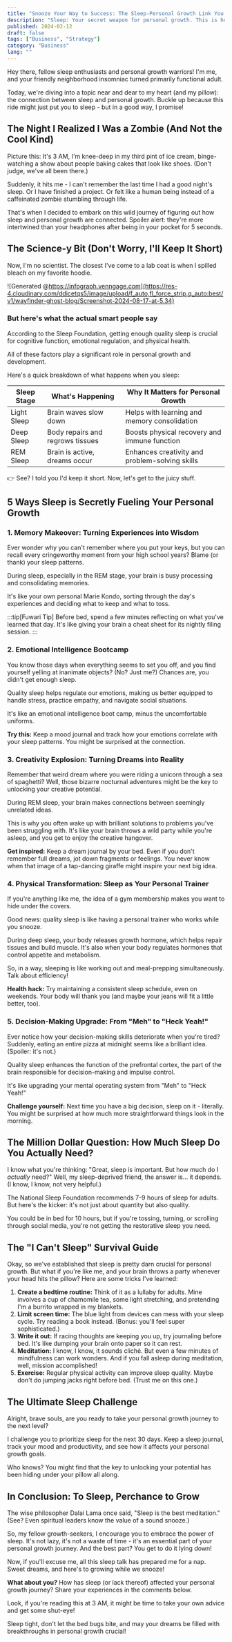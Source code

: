 ```yaml
---
title: "Snooze Your Way to Success: The Sleep-Personal Growth Link You've Been Dreaming Of"
description: "Sleep: Your secret weapon for personal growth. This is how quality rest unlocks potential and boosts success. Time to level up by lying down!"
published: 2024-02-12
draft: false
tags: ["Business", "Strategy"]
category: "Business"
lang: ""
---
```



Hey there, fellow sleep enthusiasts and personal growth warriors! I'm me, and your friendly neighborhood insomniac turned primarily functional adult.

Today, we're diving into a topic near and dear to my heart (and my pillow): the connection between sleep and personal growth. Buckle up because this ride might just put you to sleep - but in a good way, I promise!


## The Night I Realized I Was a Zombie (And Not the Cool Kind)

Picture this: It's 3 AM, I'm knee-deep in my third pint of ice cream, binge-watching a show about people baking cakes that look like shoes. (Don't judge, we've all been there.)

Suddenly, it hits me - I can't remember the last time I had a good night's sleep. Or I have finished a project. Or felt like a human being instead of a caffeinated zombie stumbling through life.

That's when I decided to embark on this wild journey of figuring out how sleep and personal growth are connected. Spoiler alert: they're more intertwined than your headphones after being in your pocket for 5 seconds.

## The Science-y Bit (Don't Worry, I'll Keep It Short)

Now, I'm no scientist. The closest I've come to a lab coat is when I spilled bleach on my favorite hoodie.

![Generated @https://infograph.venngage.com](https://res-4.cloudinary.com/ddicetqs5/image/upload/f_auto,fl_force_strip,q_auto:best/v1/wayfinder-ghost-blog/Screenshot-2024-08-17-at-5.34)

### But here's what the actual smart people say

According to the Sleep Foundation, getting enough quality sleep is crucial for cognitive function, emotional regulation, and physical health.

All of these factors play a significant role in personal growth and development.

Here's a quick breakdown of what happens when you sleep:

| Sleep Stage | What's Happening                 | Why It Matters for Personal Growth             |
| ----------- | -------------------------------- | ---------------------------------------------- |
| Light Sleep | Brain waves slow down            | Helps with learning and memory consolidation   |
| Deep Sleep  | Body repairs and regrows tissues | Boosts physical recovery and immune function   |
| REM Sleep   | Brain is active, dreams occur    | Enhances creativity and problem-solving skills |

👉 See? I told you I'd keep it short. Now, let's get to the juicy stuff.

## 5 Ways Sleep is Secretly Fueling Your Personal Growth

### 1. Memory Makeover: Turning Experiences into Wisdom

Ever wonder why you can't remember where you put your keys, but you can recall every cringeworthy moment from your high school years? Blame (or thank) your sleep patterns.

During sleep, especially in the REM stage, your brain is busy processing and consolidating memories.

It's like your own personal Marie Kondo, sorting through the day's experiences and deciding what to keep and what to toss.

:::tip[Fuwari Tip]
Before bed, spend a few minutes reflecting on what you've learned that day. It's like giving your brain a cheat sheet for its nightly filing session.
:::

### 2. Emotional Intelligence Bootcamp

You know those days when everything seems to set you off, and you find yourself yelling at inanimate objects? (No? Just me?) Chances are, you didn't get enough sleep.

Quality sleep helps regulate our emotions, making us better equipped to handle stress, practice empathy, and navigate social situations.

It's like an emotional intelligence boot camp, minus the uncomfortable uniforms.

**Try this:** Keep a mood journal and track how your emotions correlate with your sleep patterns. You might be surprised at the connection.

### 3. Creativity Explosion: Turning Dreams into Reality

Remember that weird dream where you were riding a unicorn through a sea of spaghetti? Well, those bizarre nocturnal adventures might be the key to unlocking your creative potential.

During REM sleep, your brain makes connections between seemingly unrelated ideas.

This is why you often wake up with brilliant solutions to problems you've been struggling with. It's like your brain throws a wild party while you're asleep, and you get to enjoy the creative hangover.

**Get inspired:** Keep a dream journal by your bed. Even if you don't remember full dreams, jot down fragments or feelings. You never know when that image of a tap-dancing giraffe might inspire your next big idea.

### 4. Physical Transformation: Sleep as Your Personal Trainer

If you're anything like me, the idea of a gym membership makes you want to hide under the covers.

Good news: quality sleep is like having a personal trainer who works while you snooze.

During deep sleep, your body releases growth hormone, which helps repair tissues and build muscle. It's also when your body regulates hormones that control appetite and metabolism.

So, in a way, sleeping is like working out and meal-prepping simultaneously. Talk about efficiency!

**Health hack:** Try maintaining a consistent sleep schedule, even on weekends. Your body will thank you (and maybe your jeans will fit a little better, too).

### 5. Decision-Making Upgrade: From "Meh" to "Heck Yeah!"

Ever notice how your decision-making skills deteriorate when you're tired? Suddenly, eating an entire pizza at midnight seems like a brilliant idea. (Spoiler: it's not.)

Quality sleep enhances the function of the prefrontal cortex, the part of the brain responsible for decision-making and impulse control.

It's like upgrading your mental operating system from "Meh" to "Heck Yeah!"

**Challenge yourself:** Next time you have a big decision, sleep on it - literally. You might be surprised at how much more straightforward things look in the morning.

## The Million Dollar Question: How Much Sleep Do You Actually Need?

I know what you're thinking: "Great, sleep is important. But how much do I _actually_ need?" Well, my sleep-deprived friend, the answer is... it depends. (I know, I know, not very helpful.)

The National Sleep Foundation recommends 7-9 hours of sleep for adults. But here's the kicker: it's not just about quantity but also quality.

You could be in bed for 10 hours, but if you're tossing, turning, or scrolling through social media, you're not getting the restorative sleep you need.

## The "I Can't Sleep" Survival Guide

Okay, so we've established that sleep is pretty darn crucial for personal growth. But what if you're like me, and your brain throws a party whenever your head hits the pillow? Here are some tricks I've learned:

1. **Create a bedtime routine:** Think of it as a lullaby for adults. Mine involves a cup of chamomile tea, some light stretching, and pretending I'm a burrito wrapped in my blankets.
2. **Limit screen time:** The blue light from devices can mess with your sleep cycle. Try reading a book instead. (Bonus: you'll feel super sophisticated.)
3. **Write it out:** If racing thoughts are keeping you up, try journaling before bed. It's like dumping your brain onto paper so it can rest.
4. **Meditation:** I know, I know, it sounds cliché. But even a few minutes of mindfulness can work wonders. And if you fall asleep during meditation, well, mission accomplished!
5. **Exercise:** Regular physical activity can improve sleep quality. Maybe don't do jumping jacks right before bed. (Trust me on this one.)

## The Ultimate Sleep Challenge

Alright, brave souls, are you ready to take your personal growth journey to the next level?

I challenge you to prioritize sleep for the next 30 days. Keep a sleep journal, track your mood and productivity, and see how it affects your personal growth goals.

Who knows? You might find that the key to unlocking your potential has been hiding under your pillow all along.

## In Conclusion: To Sleep, Perchance to Grow

The wise philosopher Dalai Lama once said, "Sleep is the best meditation." (See? Even spiritual leaders know the value of a sound snooze.)

So, my fellow growth-seekers, I encourage you to embrace the power of sleep. It's not lazy, it's not a waste of time - it's an essential part of your personal growth journey. And the best part? You get to do it lying down!

Now, if you'll excuse me, all this sleep talk has prepared me for a nap. Sweet dreams, and here's to growing while we snooze!

**What about you?** How has sleep (or lack thereof) affected your personal growth journey? Share your experiences in the comments below.

Look, if you're reading this at 3 AM, it might be time to take your own advice and get some shut-eye!

Sleep tight, don't let the bed bugs bite, and may your dreams be filled with breakthroughs in personal growth crucial!
